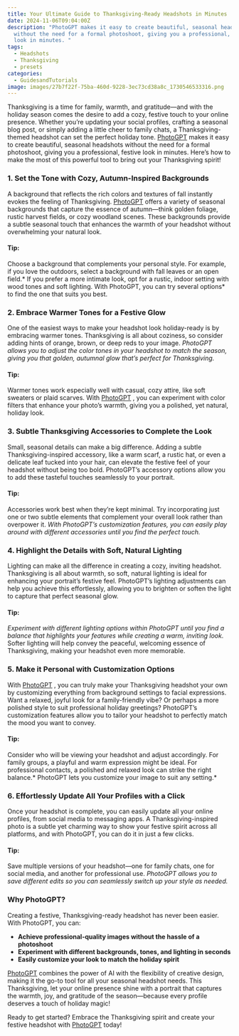 ```yaml
---
title: Your Ultimate Guide to Thanksgiving-Ready Headshots in Minutes
date: 2024-11-06T09:04:00Z
description: "PhotoGPT makes it easy to create beautiful, seasonal headshots
  without the need for a formal photoshoot, giving you a professional, festive
  look in minutes. "
tags:
  - Headshots
  - Thanksgiving
  - presets
categories:
  - GuidesandTutorials
image: images/27b7f22f-75ba-460d-9228-3ec73cd38a8c_1730546533316.png
---
```

Thanksgiving is a time for family, warmth, and gratitude—and with the holiday season comes the desire to add a cozy, festive touch to your online presence. Whether you’re updating your social profiles, crafting a seasonal blog post, or simply adding a little cheer to family chats, a Thanksgiving-themed headshot can set the perfect holiday tone. [PhotoGPT](https://www.photogptai.com/) makes it easy to create beautiful, seasonal headshots without the need for a formal photoshoot, giving you a professional, festive look in minutes. Here’s how to make the most of this powerful tool to bring out your Thanksgiving spirit!

### 1. Set the Tone with Cozy, Autumn-Inspired Backgrounds

A background that reflects the rich colors and textures of fall instantly evokes the feeling of Thanksgiving. [PhotoGPT](https://www.photogptai.com/)  offers a variety of seasonal backgrounds that capture the essence of autumn—think golden foliage, rustic harvest fields, or cozy woodland scenes. These backgrounds provide a subtle seasonal touch that enhances the warmth of your headshot without overwhelming your natural look.

#### Tip:
Choose a background that complements your personal style. For example, if you love the outdoors, select a background with fall leaves or an open field.* If you prefer a more intimate look, opt for a rustic, indoor setting with wood tones and soft lighting. With PhotoGPT, you can try several options* to find the one that suits you best.

### 2. Embrace Warmer Tones for a Festive Glow

One of the easiest ways to make your headshot look holiday-ready is by embracing warmer tones. Thanksgiving is all about coziness, so consider adding hints of orange, brown, or deep reds to your image. *PhotoGPT allows you to adjust the color tones in your headshot to match the season, giving you that golden, autumnal glow that’s perfect for Thanksgiving.*

#### Tip:
Warmer tones work especially well with casual, cozy attire, like soft sweaters or plaid scarves. With [PhotoGPT](https://www.photogptai.com/) , you can experiment with color filters that enhance your photo’s warmth, giving you a polished, yet natural, holiday look.

### 3. Subtle Thanksgiving Accessories to Complete the Look

Small, seasonal details can make a big difference. Adding a subtle Thanksgiving-inspired accessory, like a warm scarf, a rustic hat, or even a delicate leaf tucked into your hair, can elevate the festive feel of your headshot without being too bold. PhotoGPT’s accessory options allow you to add these tasteful touches seamlessly to your portrait.

#### Tip:
Accessories work best when they’re kept minimal. Try incorporating just one or two subtle elements that complement your overall look rather than overpower it. *With PhotoGPT’s customization features, you can easily play around with different accessories until you find the perfect touch.*

### 4. Highlight the Details with Soft, Natural Lighting

Lighting can make all the difference in creating a cozy, inviting headshot. Thanksgiving is all about warmth, so soft, natural lighting is ideal for enhancing your portrait’s festive feel. PhotoGPT’s lighting adjustments can help you achieve this effortlessly, allowing you to brighten or soften the light to capture that perfect seasonal glow.

#### Tip:
*Experiment with different lighting options within PhotoGPT until you find a balance that highlights your features while creating a warm, inviting look.* Softer lighting will help convey the peaceful, welcoming essence of Thanksgiving, making your headshot even more memorable.

### 5. Make it Personal with Customization Options

With [PhotoGPT](https://www.photogptai.com/) , you can truly make your Thanksgiving headshot your own by customizing everything from background settings to facial expressions. Want a relaxed, joyful look for a family-friendly vibe? Or perhaps a more polished style to suit professional holiday greetings? PhotoGPT’s customization features allow you to tailor your headshot to perfectly match the mood you want to convey.

#### Tip:
Consider who will be viewing your headshot and adjust accordingly. For family groups, a playful and warm expression might be ideal. For professional contacts, a polished and relaxed look can strike the right balance.* PhotoGPT lets you customize your image to suit any setting.*

### 6. Effortlessly Update All Your Profiles with a Click

Once your headshot is complete, you can easily update all your online profiles, from social media to messaging apps. A Thanksgiving-inspired photo is a subtle yet charming way to show your festive spirit across all platforms, and with PhotoGPT, you can do it in just a few clicks.

#### Tip:
Save multiple versions of your headshot—one for family chats, one for social media, and another for professional use. *PhotoGPT allows you to save different edits so you can seamlessly switch up your style as needed.*

### Why PhotoGPT?

Creating a festive, Thanksgiving-ready headshot has never been easier. With PhotoGPT, you can:
- **Achieve professional-quality images without the hassle of a photoshoot**
- **Experiment with different backgrounds, tones, and lighting in seconds**
- **Easily customize your look to match the holiday spirit**
  
[PhotoGPT](https://www.photogptai.com/)  combines the power of AI with the flexibility of creative design, making it the go-to tool for all your seasonal headshot needs. This Thanksgiving, let your online presence shine with a portrait that captures the warmth, joy, and gratitude of the season—because every profile deserves a touch of holiday magic!

Ready to get started? Embrace the Thanksgiving spirit and create your festive headshot with [PhotoGPT](https://www.photogptai.com/)  today!
